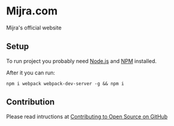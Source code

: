 # Mijra.com
Mijra's official website

## Setup
To run project you probably need [Node.js](https://nodejs.org/en/download/) and [NPM](https://docs.npmjs.com/cli/install) installed.

After it you can run:

    npm i webpack webpack-dev-server -g && npm i

## Contribution
Please read intructions at [Contributing to Open Source on GitHub](https://guides.github.com/activities/contributing-to-open-source/)
